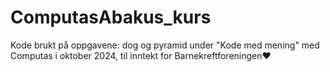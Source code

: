 # ComputasAbakus_kurs
Kode brukt på oppgavene: dog og pyramid under "Kode med mening" med Computas i oktober 2024, til inntekt for Barnekreftforeningen❤️
